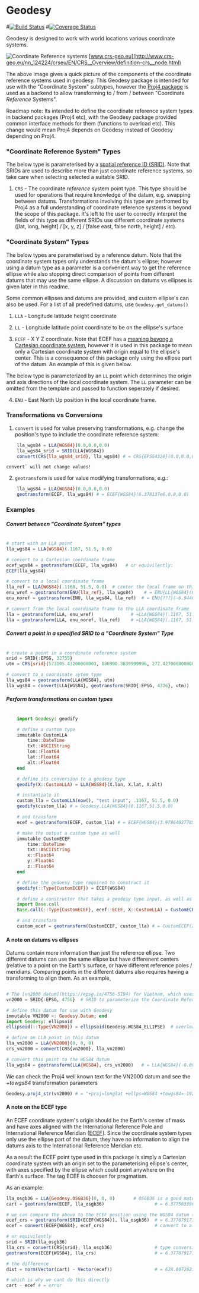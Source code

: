 # Geodesy

#[![Build Status](https://travis-ci.org/JuliaGeo/Geodesy.jl.svg?branch=master)](https://travis-ci.org/JuliaGeo/Geodesy.jl)
#[![Coverage Status](http://img.shields.io/coveralls/JuliaGeo/Geodesy.jl.svg)](https://coveralls.io/r/JuliaGeo/Geodesy.jl)

Geodesy is designed to work with world locations various coordinate systems. 

![Coordinate Reference systems](http://www.crs-geo.eu/SharedDocs/Bilder/CRS/schema-crs-datum-cs,property=default.gif)
[www.crs-geo.eu](http://www.crs-geo.eu/nn_124224/crseu/EN/CRS__Overview/definition-crs__node.html)

The above image gives a quick picture of the components of the coordinate reference systems used in geodesy.  This Geodesy package is intended for use with the "Coordinate System" subtypes, however the [Proj4 package](https://github.com/FugroRoames/Proj4.jl) is used as a backend to allow transforming to / from / between "Coordinate _Reference_ Systems". 

Roadmap note: Its intended to define the coordinate reference system types in backend packages (Proj4 etc), with the Geodesy package provided common interface methods for them (functions to overload etc).  This change would mean Proj4 depends on Geodesy instead of Geodesy depending on Proj4.

### "Coordinate Reference System" Types

The below type is parameterised by a [spatial reference ID (SRID)](https://en.wikipedia.org/wiki/SRID). Note that SRIDs are used to describe more than just coordinate reference systems, so take care when selecting selected a suitable SRID.

1. `CRS` - The coordinate _reference_ system point type.  This type should be used for operations that require knowledge of the datum, e.g. swapping between datums. Transformations involving this type are perfromed by Proj4 as a full understanding of coordinate reference systems is beyond the scope of this package. It's left to the user to correctly interpret the fields of this type as different SRIDs use different coordinate systems ([lat, long, height] / [x, y, z] / [false east, false north, height] / etc).


### "Coordinate System" Types

The below types are parameterised by a reference datum. Note that the coordinate system types only understands the datum's ellipse; however using a datum type as a parameter is a convenient way to get the reference ellipse while also stopping direct comparison of points from different datums that may use the same ellipse.  A discussion on datums vs ellipses is given later in this readme.

Some common ellipses and datums are provided, and custom ellipse's can also be used. For a list of all predefined datums, use `Geodesy.get_datums()`

1. `LLA`   - Longitude latitude height coordinate

2. `LL`    - Longitude latitude point coordinate to be on the ellipse's surface

3. `ECEF`  - X Y Z coordinate.  Note that ECEF has a [meaning beyong a Cartesian coordinate system](https://en.wikipedia.org/wiki/ECEF), however it is used in this package to mean only a Cartesian coordinate system with origin equal to the ellipse's center.  This is a consequence of this package only using the ellipse part of the datum.  An example of this is given below.


The below type is parameterized by an `LL` point which determines the origin and axis directions of the local coordinate system.  The `LL` parameter can be omitted from the template and passed to function seperately if desired.

4. `ENU`   - East North Up position in the local coordinate frame.


### Transformations vs Conversions

1. `convert` is used for value preserving transformations, e.g. change the position's type to include the coordinate reference system:
```julia
	lla_wgs84 = LLA{WGS84}(0.0,0.0,0.0)
	lla_wgs84_srid = SRID(LLA{WGS84})
	convert(CRS{lla_wgs84_srid}, lla_wgs84) # = CRS{EPSG4326}(0.0,0.0,0.0)
```
	convert` will not change values!

2. `geotransform` is used for value modifying transformations, e.g.:
```julia
	lla_wgs84 = LLA{WGS84}(0.0,0.0,0.0)
	geotransform(ECEF, lla_wgs84) # = ECEF{WGS84}(6.378137e6,0.0,0.0)
```


### Examples

##### Convert between "Coordinate System" types

```julia

# start with an LLA point
lla_wgs84 = LLA{WGS84}(.1167, 51.5, 0.0)

# convert to a Cartesian coordinate frame
ecef_wgs84 = geotransform(ECEF, lla_wgs84)   # or equivilently:
ECEF(lla_wgs84)

# convert to a local coordinate frame
lla_ref = LLA{WGS84}(.1168, 51.5, 0.0)  # center the local frame on this point
enu_wref = geotransform(ENU{lla_ref}, lla_wgs84)    # = ENU{LL{WGS84}(0.1168,51.5)}(-6.944051663969915,4.742430141962267e-6,-3.772299267203877e-6)
enu_noref = geotransform(ENU, lla_wgs84, lla_ref)  # = ENU{???}(-6.944051663969915,4.742430141962267e-6,-3.772299267203877e-6)

# convert from the local coordinate frame to the LLA coordinate frame
lla = geotransform(LLA, enu_wref)              # =LLA{WGS84}(.1167, 51.5, 0.0)
lla = geotransform(LLA, enu_noref, lla_ref)    # =LLA{WGS84}(.1167, 51.5, 0.0)
```



##### Convert a point in a specified SRID to a "Coordinate System" Type

```julia

# create a point in a coordinate reference system
srid = SRID{:EPSG, 32755}    													# WGS84 datum [UTM](https://en.wikipedia.org/wiki/Universal_Transverse_Mercator_coordinate_system) zone 55 South
utm = CRS{srid}(573105.43200000003, 086900.3839999996, 277.42700000000002) 		# a point in the above zone

# convert to a coordinate sytem type
lla_wgs84 = geotransform(LLA{WGS84}, utm)  							   # the SRID corresponding to LLA{WGS84} is known to Geodesy (see known_srids.jl).  Otherwise, 
lla_wgs84 = convert(LLA{WGS84}, geotransform(SRID{:EPSG, 4326}, utm))  # EPSG4326 is the SRID for for the WGS84 LLA coordinate reference system

```

##### Perform transformations on custom types

```julia

	import Geodesy: geodify

	# define a custom type
	immutable CustomLLA
		time::DateTime
		txt::ASCIIString
		lon::Float64
		lat::Float64
		alt::Float64
	end

	# define its conversion to a geodesy type
	geodify(X::CustomLLA) = LLA{WGS84}(X.lon, X.lat, X.alt)

	# instantiate it
	custom_lla = CustomLLA(now(), "test input", .1167, 51.5, 0.0)
	geodify(custom_lla) # = Geodesy.LLA{WGS84}(0.1167,51.5,0.0)

	# and transform
	ecef = geotransform(ECEF, custom_lla) # = ECEF{WGS84}(3.9786402778542214e6,8103.702688750244,4.968362457291028e6)

	# make the output a custom type as well
	immutable CustomECEF
		time::DateTime
		txt::ASCIIString
		x::Float64
		y::Float64
		z::Float64
	end

	# define the gedoesy type required to construct it
	geodify(::Type{CustomECEF}) = ECEF{WGS84}

	# define a constructor that takes a geodesy type input, as well as the input to the transform 
	import Base.call  
	Base.call(::Type{CustomECEF}, ecef::ECEF, X::CustomLLA) = CustomECEF(X.time, X.txt, ecef[1], ecef[2], ecef[3])

	# and transform
	custom_ecef = geotransform(CustomECEF, custom_lla) # = CustomECEF(2016-02-25T16:13:59,"test input",3.9786402778542214e6,8103.702688750244,4.968362457291028e6)

```


#### A note on datums vs ellipses

Datums contain more information than just the reference ellipse.  Two different datums can use the same ellipse but have differenent centers (relative to a point on the Earth's surface, or have different reference poles / meridians.  Comparing points in the different datums also requires having a transforming to align them.  As an example,


```julia

# The [vn2000 datum](https://epsg.io/4756-5194) for Vietnam, which uses the WGS84 ellipsoid 
vn2000 = SRID{:EPSG, 4756}  # SRID to parameterize the Coordinate Reference System

# define this datum for use with Geodesy
immutable VN2000 <: Geodesy.Datum; end
import Geodesy: ellipsoid
ellipsoid(::Type{VN2000}) = ellipsoid(Geodesy.WGS84_ELLIPSE)  # overload the function to retrieve this datum's ellipsoid

# define an LLA point in this datum
lla_vn2000 = LLA{VN2000}(0, 0, 0)
crs_vn2000 = convert(CRS{vn2000}, lla_vn2000)

# convert this point to the WGS84 datum
lla_wgs84 = geotransform(LLA{WGS84}, crs_vn2000)   # = LLA{WGS84}(-0.0003528546332018209,-0.0010055677147903898,-192.75199438724667)

```

We can check the Proj4 well known text for the VN2000 datum and see the *+towgs84* transformation parameters

```Julia
Geodesy.proj4_str(vn2000) # = "+proj=longlat +ellps=WGS84 +towgs84=-192.873,-39.382,-111.202,-0.00205,-0.0005,0.00335,0.0188 +no_defs"
```


#### A note on the ECEF type

An ECEF coordinate system's origin should be the Earth's center of mass and have axes aligned with the International Reference Pole and International Reference Meridian ([ECEF](https://en.wikipedia.org/wiki/ECEF)].  Since the coordinate system types only use the ellipse part of the datum, they have no information to align the datums axis to the International Reference Meridian etc. 

As a result the ECEF point type used in this package is simply a Cartesian coordinate system with an origin set to the parameterising ellipse's center, with axes specified by the ellipse which could point anywhere on the Earth's surface.  The tag ECEF is choosen for pragmatism.

As an example:

```julia
lla_osgb36 = LLA{Geodesy.OSGB36}(0, 0, 0)  		# OSGB36 is a good match to the Earth in the UK but not elsewhere, and is not centered on the Earth's center of mass (i.e. not a [geocentric datum](http://support.esri.com/en/knowledgebase/GISDictionary/term/geocentric%20datum))
cart = geotransform(ECEF, lla_osgb36) 		            # = 6.377563396e6, 0.0, 0.0

# we can compare the above to the ECEF position using the WGS84 datum (a geocentric datum)
ecef_crs = geotransform(SRID(ECEF{WGS84}), lla_osgb36) 	# = 6.377879171552554e6,-99.12039106890559, 534.423089412207
ecef = convert(ECEF{WGS84}, ecef_crs)         	        # convert to a type native to this package (type conversion not a transformation)

# or equivilently
srid = SRID(lla_osgb36)
lla_crs = convert(CRS{srid}, lla_osgb36)       	        # type conversion not a transformation
geotransform(ECEF{WGS84}, lla_crs)			            # = 6.377879171552554e6,-99.12039106890559, 534.423089412207

# the difference
dist = norm(Vector(cart) - Vector(ecef))                # = 628.6072621385788

# which is why we cant do this directly
cart - ecef # = error


```














